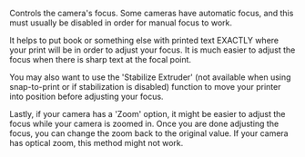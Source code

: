 Controls the camera's focus.  Some cameras have automatic focus, and this must usually be disabled in order for manual focus to work.  

It helps to put book or something else with printed text EXACTLY where your print will be in order to adjust your focus.  It is much easier to adjust the focus when there is sharp text at the focal point.

You may also want to use the 'Stabilize Extruder' (not available when using snap-to-print or if stabilization is disabled) function to move your printer into position before adjusting your focus.

Lastly, if your camera has a 'Zoom' option, it might be easier to adjust the focus while your camera is zoomed in.  Once you are done adjusting the focus, you can change the zoom back to the original value.  If your camera has optical zoom, this method might not work.
